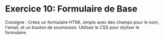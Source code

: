 # Exercice 10: Formulaire de Base

Consigne : Créez un formulaire HTML simple avec des champs pour le nom, l'email, et un bouton de soumission. Utilisez le CSS pour styliser le formulaire.
